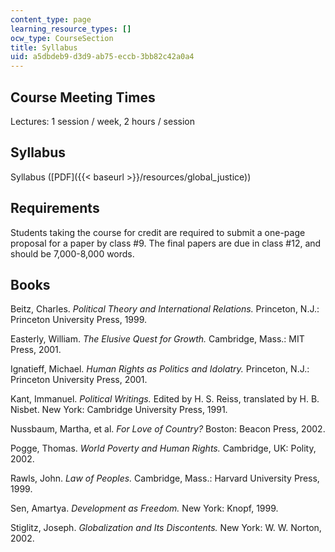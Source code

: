 ```yaml
---
content_type: page
learning_resource_types: []
ocw_type: CourseSection
title: Syllabus
uid: a5dbdeb9-d3d9-ab75-eccb-3bb82c42a0a4
---
```


Course Meeting Times
--------------------

Lectures: 1 session / week, 2 hours / session

Syllabus
--------

Syllabus ([PDF]({{< baseurl >}}/resources/global_justice))

Requirements
------------

Students taking the course for credit are required to submit a one-page proposal for a paper by class #9. The final papers are due in class #12, and should be 7,000-8,000 words.

Books
-----

Beitz, Charles. _Political Theory and International Relations._ Princeton, N.J.: Princeton University Press, 1999.

Easterly, William. _The Elusive Quest for Growth._ Cambridge, Mass.: MIT Press, 2001.

Ignatieff, Michael. _Human Rights as Politics and Idolatry._ Princeton, N.J.: Princeton University Press, 2001.

Kant, Immanuel. _Political Writings._ Edited by H. S. Reiss, translated by H. B. Nisbet. New York: Cambridge University Press, 1991.

Nussbaum, Martha, et al. _For Love of Country?_ Boston: Beacon Press, 2002.

Pogge, Thomas. _World Poverty and Human Rights._ Cambridge, UK: Polity, 2002.

Rawls, John. _Law of Peoples._ Cambridge, Mass.: Harvard University Press, 1999.

Sen, Amartya. _Development as Freedom._ New York: Knopf, 1999.

Stiglitz, Joseph. _Globalization and Its Discontents._ New York: W. W. Norton, 2002.